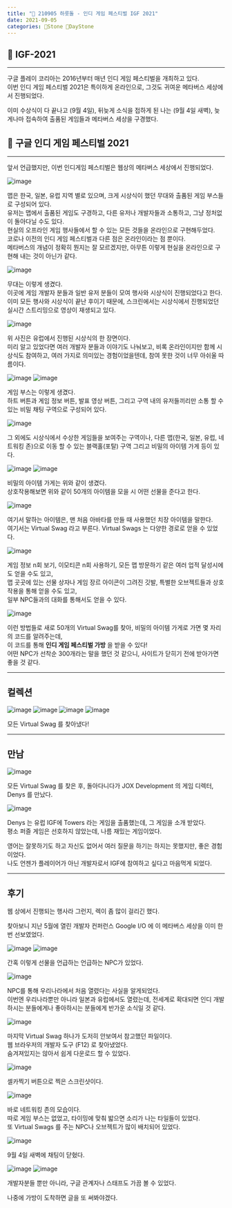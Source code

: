 ```yaml
---
title: "🌱 210905 하룻돌 - 인디 게임 페스티벌 IGF 2021"
date: 2021-09-05
categories: 🗿Stone 🌱DayStone
---
```


## 🗿 IGF-2021

---
구글 플레이 코리아는 2016년부터 매년 인디 게임 페스티벌을 개최하고 있다.  
이번 인디 게임 페스티벌 2021은 특이하게 온라인으로, 그것도 귀여운 메타버스 세상에서 진행되었다.  

이미 수상식이 다 끝나고 (9월 4일), 뒤늦게 소식을 접하게 된 나는 (9월 4일 새벽), 늦게나마 접속하여 출품된 게임들과 메타버스 세상을 구경했다.

## 🗿 구글 인디 게임 페스티벌 2021

---

앞서 언급했지만, 이번 인디게임 페스티벌은 웹상의 메타버스 세상에서 진행되었다.  

![image](\assets\img\210905\0000.png)

맵은 한국, 일본, 유럽 지역 별로 있으며, 크게 시상식이 했던 무대와 출품된 게임 부스들로 구성되어 있다.  
유저는 맵에서 출품된 게임도 구경하고, 다른 유저나 개발자들과 소통하고, 그냥 정처없이 돌아다닐 수도 있다.  
현실의 오프라인 게임 행사들에서 할 수 있는 모든 것들을 온라인으로 구현해두었다.  
코로나 이전의 인디 게임 페스티벌과 다른 점은 온라인이라는 점 뿐이다.  
메타버스의 개념이 정확히 뭔지는 잘 모르겠지만, 아무튼 이렇게 현실을 온라인으로 구현해 내는 것이 아닌가 같다.

![image](\assets\img\210905\0001.png)

무대는 이렇게 생겼다.  
이곳에 게임 개발자 분들과 일반 유저 분들이 모여 행사와 시상식이 진행되었다고 한다.  
이미 모든 행사와 시상식이 끝난 후이기 때문에, 스크린에서는 시상식에서 진행되었던 실시간 스트리밍으로 영상이 재생되고 있다.

![image](\assets\img\210905\0002.jpg)

위 사진은 유럽에서 진행된 시상식의 한 장면이다.  
미리 알고 있었다면 여러 개발자 분들과 이야기도 나눠보고, 비록 온라인이지만 함께 시상식도 참여하고, 여러 가지로 의미있는 경험이었을텐데, 참여 못한 것이 너무 아쉬울 따름이다.

![image](\assets\img\210905\0003.png)
![image](\assets\img\210905\0004.png)

게임 부스는 이렇게 생겼다.  
하트 버튼과 게임 정보 버튼, 발표 영상 버튼, 그리고 구역 내의 유저들끼리만 소통 할 수 있는 비밀 채팅 구역으로 구성되어 있다.

![image](\assets\img\210905\0005.png)

그 외에도 시상식에서 수상한 게임들을 보여주는 구역이나, 다른 맵(한국, 일본, 유럽, 네트워킹 존)으로 이동 할 수 있는 블랙홀(포탈) 구역 그리고 비밀의 아이템 가게 등이 있다.

![image](\assets\img\210905\0006.png)
![image](\assets\img\210905\0007.png)

비밀의 아이템 가게는 위와 같이 생겼다.  
상호작용해보면 위와 같이 50개의 아이템을 모을 시 어떤 선물을 준다고 한다. 

![image](\assets\img\210905\0008.png)

여기서 말하는 아이템은, 맨 처음 아바타를 만들 때 사용했던 치장 아이템을 말한다.  
여기서는 Virtual Swag 라고 부른다. Virtual Swags 는 다양한 경로로 얻을 수 있었다.

![image](\assets\img\210905\0009.png)

게임 정보 n회 보기, 이모티콘 n회 사용하기, 모든 맵 방문하기 같은 여러 업적 달성시에도 얻을 수도 있고,  
맵 곳곳에 있는 선물 상자나 게임 장르 아이콘이 그려진 깃발, 특별한 오브젝트들과 상호작용을 통해 얻을 수도 있고,  
일부 NPC들과의 대화를 통해서도 얻을 수 있다.

![image](\assets\img\210905\0010.png)

이런 방법들로 새로 50개의 Virtual Swag를 찾아, 비밀의 아이템 가게로 가면 몇 자리의 코드를 알려주는데,  
이 코드를 통해 **인디 게임 페스티벌 가방** 을 받을 수 있다!  
어떤 NPC가 선착순 300개라는 말을 했던 것 같으니, 사이트가 닫히기 전에 받아가면 좋을 것 같다.

---
## 컬렉션

![image](\assets\img\210905\0011.png)
![image](\assets\img\210905\0012.png)
![image](\assets\img\210905\0013.png)
![image](\assets\img\210905\0014.png)

모든 Virtual Swag 를 찾아냈다!

---
## 만남

![image](\assets\img\210905\0015.png)

모든 Virtual Swag 를 찾은 후, 돌아다니다가 JOX Development 의 게임 디렉터, Denys 를 만났다.

![image](\assets\img\210905\0016.png)

Denys 는 유럽 IGF에 Towers 라는 게임을 출품했는데, 그 게임을 소개 받았다.  
평소 퍼즐 게임은 선호하지 않았는데, 나름 재밌는 게임이었다.

영어는 잘못하기도 하고 자신도 없어서 여러 질문을 하기는 하지는 못했지만, 좋은 경험이었다.  
나도 언젠가 플레이어가 아닌 개발자로서 IGF에 참여하고 싶다고 마음먹게 되었다.

---
## 후기

웹 상에서 진행되는 행사라 그런지, 렉이 좀 많이 걸리긴 했다.

찾아보니 지난 5월에 열린 개발자 컨퍼런스 Google I/O 에 이 메타버스 세상을 이미 한 번 선보였었다.

![image](\assets\img\210905\0017.png)
![image](\assets\img\210905\0018.png)

간혹 이렇게 선물을 언급하는 언급하는 NPC가 있었다.

![image](\assets\img\210905\0019.png)

NPC를 통해 우리나라에서 처음 열렸다는 사실을 알게되었다.  
이번엔 우리나라뿐만 아니라 일본과 유럽에서도 열렸는데, 전세계로 확대되면 인디 개발하시는 분들에게나 좋아하시는 분들에게 반가운 소식일 것 같다.

![image](\assets\img\210905\0020.png)

마지막 Virtual Swag 하나가 도저히 안보여서 참고했던 파일이다.  
웹 브라우저의 개발자 도구 (F12) 로 찾아냈었다.  
숨겨져있지는 않아서 쉽게 다운로드 할 수 있었다.

![image](\assets\img\210905\0021.png)

셀카찍기 버튼으로 찍은 스크린샷이다.

![image](\assets\img\210905\0022.png)

바로 네트워킹 존의 모습이다.  
따로 게임 부스는 없었고, 타이밍에 맞춰 밟으면 소리가 나는 타일들이 있었다.  
또 Virtual Swags 를 주는 NPC나 오브젝트가 많이 배치되어 있었다.

![image](\assets\img\210905\0023.png)

9월 4일 새벽에 채팅이 닫혔다.

![image](\assets\img\210905\0024.png)
![image](\assets\img\210905\0025.png)

개발자분들 뿐만 아니라, 구글 관계자나 스태프도 가끔 볼 수 있었다.

나중에 가방이 도착하면 글을 또 써봐야겠다.
